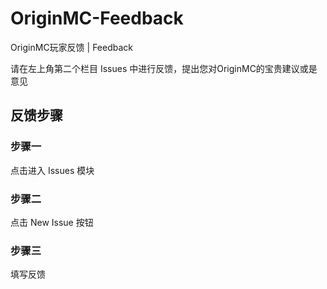 # OriginMC-Feedback
OriginMC玩家反馈 | Feedback

请在左上角第二个栏目 Issues 中进行反馈，提出您对OriginMC的宝贵建议或是意见

## 反馈步骤

### 步骤一

点击进入 Issues 模块


### 步骤二

点击 New Issue 按钮


### 步骤三

填写反馈
